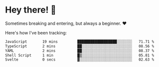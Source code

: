 # Hey there! 👋
Sometimes breaking and entering, but always a beginner. ❤️

Here's how I've been tracking:
<!--START_SECTION:waka-->

```txt
JavaScript       19 mins         ██████████████████░░░░░░░   71.71 %
TypeScript       2 mins          ██░░░░░░░░░░░░░░░░░░░░░░░   08.56 %
YAML             2 mins          ██░░░░░░░░░░░░░░░░░░░░░░░   08.37 %
Shell Script     1 min           █▒░░░░░░░░░░░░░░░░░░░░░░░   05.81 %
Svelte           0 secs          ▓░░░░░░░░░░░░░░░░░░░░░░░░   02.63 %
```

<!--END_SECTION:waka-->
